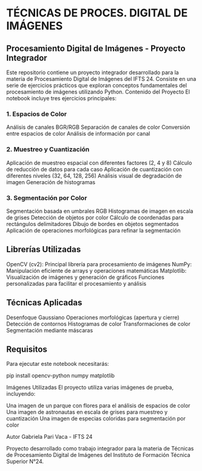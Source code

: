 # TÉCNICAS DE PROCES. DIGITAL DE IMÁGENES

## Procesamiento Digital de Imágenes - Proyecto Integrador

Este repositorio contiene un proyecto integrador desarrollado para la materia de Procesamiento Digital de Imágenes del IFTS 24. Consiste en una serie de ejercicios prácticos que exploran conceptos fundamentales del procesamiento de imágenes utilizando Python.
Contenido del Proyecto
El notebook incluye tres ejercicios principales:

### 1. Espacios de Color

Análisis de canales BGR/RGB
Separación de canales de color
Conversión entre espacios de color
Análisis de información por canal

### 2. Muestreo y Cuantización

Aplicación de muestreo espacial con diferentes factores (2, 4 y 8)
Cálculo de reducción de datos para cada caso
Aplicación de cuantización con diferentes niveles (32, 64, 128, 256)
Análisis visual de degradación de imagen
Generación de histogramas

### 3. Segmentación por Color

Segmentación basada en umbrales RGB
Histogramas de imagen en escala de grises
Detección de objetos por color
Cálculo de coordenadas para rectángulos delimitadores
Dibujo de bordes en objetos segmentados
Aplicación de operaciones morfológicas para refinar la segmentación

## Librerías Utilizadas

OpenCV (cv2): Principal librería para procesamiento de imágenes
NumPy: Manipulación eficiente de arrays y operaciones matemáticas
Matplotlib: Visualización de imágenes y generación de gráficos
Funciones personalizadas para facilitar el procesamiento y análisis

## Técnicas Aplicadas

Desenfoque Gaussiano
Operaciones morfológicas (apertura y cierre)
Detección de contornos
Histogramas de color
Transformaciones de color
Segmentación mediante máscaras

## Requisitos
Para ejecutar este notebook necesitarás:

pip install opencv-python numpy matplotlib

Imágenes Utilizadas
El proyecto utiliza varias imágenes de prueba, incluyendo:

Una imagen de un parque con flores para el análisis de espacios de color
Una imagen de astronautas en escala de grises para muestreo y cuantización
Una imagen de especias coloridas para segmentación por color

Autor
Gabriela Pari Vaca - IFTS 24

Proyecto desarrollado como trabajo integrador para la materia de Técnicas de Procesamiento Digital de Imágenes del Instituto de Formación Técnica Superior N°24.